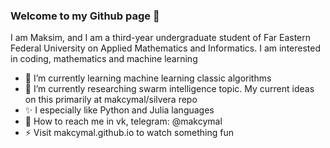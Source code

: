 ### Welcome to my Github page 👋

I am Maksim, and I am a third-year undergraduate student of Far Eastern Federal University on Applied Mathematics and Informatics. I am interested in coding, mathematics and machine learning

- 🌱 I’m currently learning machine learning classic algorithms
- 🔭 I’m currently researching swarm intelligence topic. My current ideas on this primarily at makcymal/silvera repo
- ✨ I especially like Python and Julia languages
- 💬 How to reach me in vk, telegram: @makcymal
- ⚡ Visit makcymal.github.io to watch something fun
<!-- - 😄 Pronouns: he / him
<!--
**makcymal/makcymal** is a  _special_ ✨ repository because its `README.md` (this file) appears on your GitHub profile.

Here are some ideas to get you started:

- 🔭 I’m currently working on ...
- 🌱 I’m currently learning ...
- 👯 I’m looking to collaborate on ...
- 🤔 I’m looking for help with ...
- 💬 Ask me about ...
- 📫 How to reach me: ...
- 😄 Pronouns: ...
- ⚡ Fun fact: ...
-->
